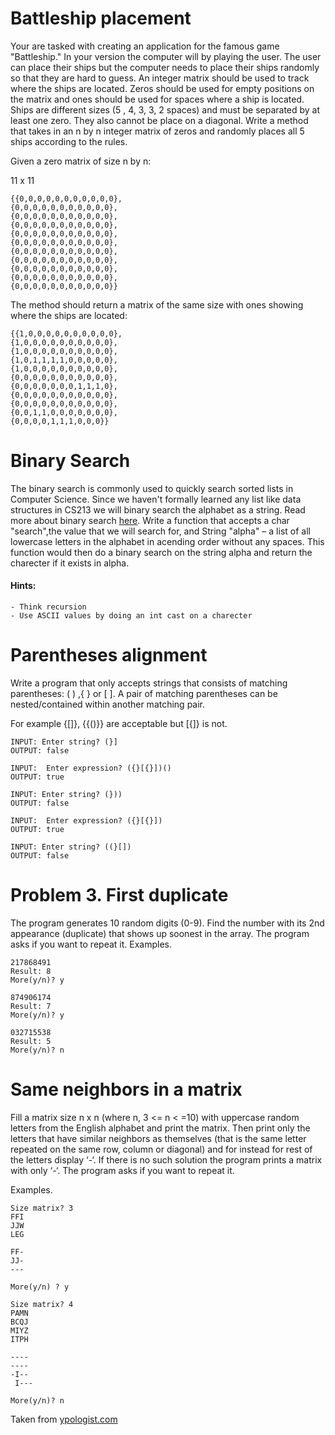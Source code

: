 # Battleship placement

Your are tasked with creating an application for the famous game "Battleship." In your version the computer will by playing the user. The user can place their ships but the computer needs to place their ships randomly so that they are hard to guess. An integer matrix should be used to track where the ships are located. Zeros should be used for empty positions on the matrix and ones should be used for spaces where a ship is located. Ships are different sizes (5 , 4, 3, 3, 2 spaces) and must be separated by at least one zero. They also cannot be place on a diagonal. Write a method that takes in an n by n integer matrix of zeros and randomly places all 5 ships according to the rules.

Given a zero matrix of size n by n:

11 x 11

	{{0,0,0,0,0,0,0,0,0,0,0},
	{0,0,0,0,0,0,0,0,0,0,0},
	{0,0,0,0,0,0,0,0,0,0,0},
	{0,0,0,0,0,0,0,0,0,0,0},
	{0,0,0,0,0,0,0,0,0,0,0},
	{0,0,0,0,0,0,0,0,0,0,0},
	{0,0,0,0,0,0,0,0,0,0,0},
	{0,0,0,0,0,0,0,0,0,0,0},
	{0,0,0,0,0,0,0,0,0,0,0},
	{0,0,0,0,0,0,0,0,0,0,0},
	{0,0,0,0,0,0,0,0,0,0,0}}




The method should return a matrix of the same size with ones showing where the ships are located:

	{{1,0,0,0,0,0,0,0,0,0,0},
	{1,0,0,0,0,0,0,0,0,0,0},
	{1,0,0,0,0,0,0,0,0,0,0},
	{1,0,1,1,1,1,0,0,0,0,0},
	{1,0,0,0,0,0,0,0,0,0,0},
	{0,0,0,0,0,0,0,0,0,0,0},
	{0,0,0,0,0,0,0,1,1,1,0},
	{0,0,0,0,0,0,0,0,0,0,0},
	{0,0,0,0,0,0,0,0,0,0,0},
	{0,0,1,1,0,0,0,0,0,0,0},
	{0,0,0,0,1,1,1,0,0,0}}


# Binary Search

The binary search is commonly used to quickly search sorted lists in Computer Science. Since we haven't formally learned any list like data structures in CS213 we will binary search the alphabet as a string. Read more about binary search [here](https://www.geeksforgeeks.org/binary-search/). Write a function that accepts a char "search",the value that we will search for, and String "alpha" – a list of all lowercase letters in the alphabet in acending order without any spaces. This function would then do a binary search on the string alpha and return the charecter if it exists in alpha.


#### Hints:
	- Think recursion
	- Use ASCII values by doing an int cast on a charecter


# Parentheses alignment

Write a program that only accepts strings that consists of matching parentheses: ( ) ,{ } or [ ]. A pair of matching parentheses can be nested/contained within another matching pair. 

For example {[]}, {{()}} are acceptable but [{]} is not.



	INPUT: Enter string? (}]                        
	OUTPUT: false
 
	INPUT:  Enter expression? ({}[{}])()	
	OUTPUT: true
 
	INPUT: Enter string? (}))
	OUTPUT: false
 
	INPUT:  Enter expression? ({}[{}])
	OUTPUT: true
 
	INPUT: Enter string? ((}[])
	OUTPUT: false


# Problem 3. First duplicate

The program generates 10 random digits (0-9). Find the number with its 2nd appearance (duplicate) that shows up soonest in the array. The program asks if you want to repeat it.
Examples.
 
	217868491 
	Result: 8 
	More(y/n)? y 
	
	874906174 
	Result: 7
	More(y/n)? y

	032715538
	Result: 5 
	More(y/n)? n
    

# Same neighbors in a matrix
 
Fill a matrix size n x n (where n, 3 <= n < =10) with uppercase random letters from the English alphabet and print the matrix. Then print only the letters that have similar neighbors as themselves (that is the same letter repeated on the same row, column or diagonal) and for instead for rest of the letters display ‘-‘. If there is no such solution the program prints a matrix with only ‘-‘. The program asks if you want to repeat it.

Examples.

	Size matrix? 3 	
	FFI
	JJW
	LEG
	
	FF-
	JJ-
	---
 
	More(y/n) ? y 

	Size matrix? 4 
	PAMN
	BCQJ 
	MIYZ
	ITPH

	----
	----
	-I--
	 I---

	More(y/n)? n


Taken from [ypologist.com](https://ypologist.com/mmalita17/contest/contest19/Problems2019.pdf)
